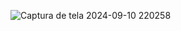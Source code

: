 
![Captura de tela 2024-09-10 220258](https://github.com/user-attachments/assets/2ecf9a10-4d16-4436-9f6c-a3b2e2fdd96d)
